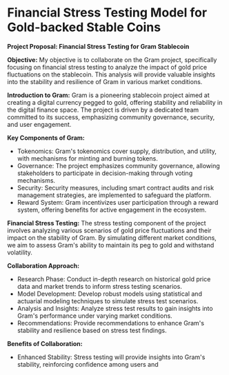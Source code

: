 # Financial Stress Testing Model for Gold-backed Stable Coins

**Project Proposal: Financial Stress Testing for Gram Stablecoin**

**Objective:**
My objective is to collaborate on the Gram project, specifically focusing on financial stress testing to analyze the impact of gold price fluctuations on the stablecoin. This analysis will provide valuable insights into the stability and resilience of Gram in various market conditions.

**Introduction to Gram:**
Gram is a pioneering stablecoin project aimed at creating a digital currency pegged to gold, offering stability and reliability in the digital finance space. The project is driven by a dedicated team committed to its success, emphasizing community governance, security, and user engagement.

**Key Components of Gram:**
- Tokenomics: Gram's tokenomics cover supply, distribution, and utility, with mechanisms for minting and burning tokens.
- Governance: The project emphasizes community governance, allowing stakeholders to participate in decision-making through voting mechanisms.
- Security: Security measures, including smart contract audits and risk management strategies, are implemented to safeguard the platform.
- Reward System: Gram incentivizes user participation through a reward system, offering benefits for active engagement in the ecosystem.

**Financial Stress Testing:**
The stress testing component of the project involves analyzing various scenarios of gold price fluctuations and their impact on the stability of Gram. By simulating different market conditions, we aim to assess Gram's ability to maintain its peg to gold and withstand volatility.

**Collaboration Approach:**
- Research Phase: Conduct in-depth research on historical gold price data and market trends to inform stress testing scenarios.
- Model Development: Develop robust models using statistical and actuarial modeling techniques to simulate stress test scenarios.
- Analysis and Insights: Analyze stress test results to gain insights into Gram's performance under varying market conditions.
- Recommendations: Provide recommendations to enhance Gram's stability and resilience based on stress test findings.

**Benefits of Collaboration:**
- Enhanced Stability: Stress testing will provide insights into Gram's stability, reinforcing confidence among users and 
